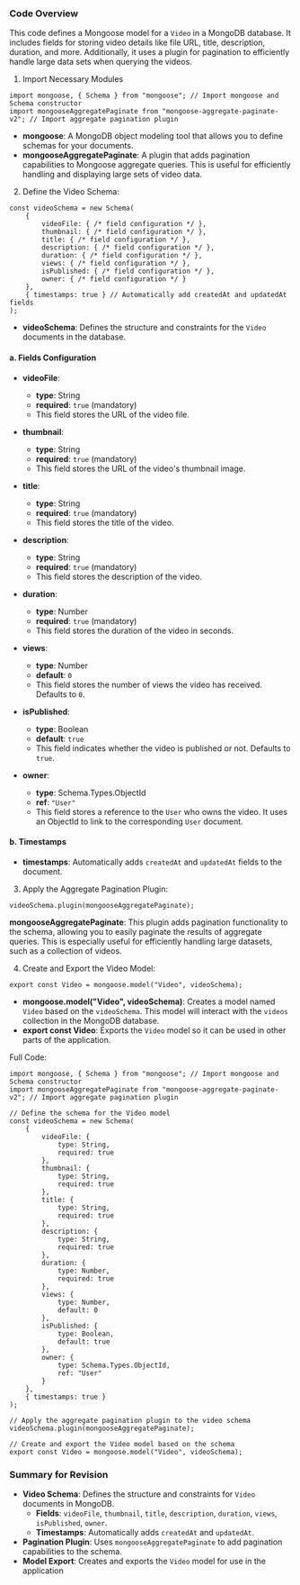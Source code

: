 
### **Code Overview**

This code defines a Mongoose model for a `Video` in a MongoDB database. It includes fields for storing video details like file URL, title, description, duration, and more. Additionally, it uses a plugin for pagination to efficiently handle large data sets when querying the videos.

1. Import Necessary Modules

```
import mongoose, { Schema } from "mongoose"; // Import mongoose and Schema constructor
import mongooseAggregatePaginate from "mongoose-aggregate-paginate-v2"; // Import aggregate pagination plugin

```

- **mongoose**: A MongoDB object modeling tool that allows you to define schemas for your documents.
- **mongooseAggregatePaginate**: A plugin that adds pagination capabilities to Mongoose aggregate queries. This is useful for efficiently handling and displaying large sets of video data.

2. Define the Video Schema:
```
const videoSchema = new Schema(
    {
        videoFile: { /* field configuration */ },
        thumbnail: { /* field configuration */ },
        title: { /* field configuration */ },
        description: { /* field configuration */ },
        duration: { /* field configuration */ },
        views: { /* field configuration */ },
        isPublished: { /* field configuration */ },
        owner: { /* field configuration */ }
    },
    { timestamps: true } // Automatically add createdAt and updatedAt fields
);

```

- **videoSchema**: Defines the structure and constraints for the `Video` documents in the database.

#### **a. Fields Configuration**

- **videoFile**:
    
    - **type**: String
    - **required**: `true` (mandatory)
    - This field stores the URL of the video file.
- **thumbnail**:
    
    - **type**: String
    - **required**: `true` (mandatory)
    - This field stores the URL of the video's thumbnail image.
- **title**:
    
    - **type**: String
    - **required**: `true` (mandatory)
    - This field stores the title of the video.
- **description**:
    
    - **type**: String
    - **required**: `true` (mandatory)
    - This field stores the description of the video.
- **duration**:
    
    - **type**: Number
    - **required**: `true` (mandatory)
    - This field stores the duration of the video in seconds.
- **views**:
    
    - **type**: Number
    - **default**: `0`
    - This field stores the number of views the video has received. Defaults to `0`.
- **isPublished**:
    
    - **type**: Boolean
    - **default**: `true`
    - This field indicates whether the video is published or not. Defaults to `true`.
- **owner**:
    
    - **type**: Schema.Types.ObjectId
    - **ref**: `"User"`
    - This field stores a reference to the `User` who owns the video. It uses an ObjectId to link to the corresponding `User` document.

#### **b. Timestamps**

- **timestamps**: Automatically adds `createdAt` and `updatedAt` fields to the document.

3. Apply the Aggregate Pagination Plugin:

```
videoSchema.plugin(mongooseAggregatePaginate);

```

**mongooseAggregatePaginate**: This plugin adds pagination functionality to the schema, allowing you to easily paginate the results of aggregate queries. This is especially useful for efficiently handling large datasets, such as a collection of videos.

4. Create and Export the Video Model:

```
export const Video = mongoose.model("Video", videoSchema);

```

- **mongoose.model("Video", videoSchema)**: Creates a model named `Video` based on the `videoSchema`. This model will interact with the `videos` collection in the MongoDB database.
- **export const Video**: Exports the `Video` model so it can be used in other parts of the application.

Full Code:
```
import mongoose, { Schema } from "mongoose"; // Import mongoose and Schema constructor
import mongooseAggregatePaginate from "mongoose-aggregate-paginate-v2"; // Import aggregate pagination plugin

// Define the schema for the Video model
const videoSchema = new Schema(
    {
        videoFile: {
            type: String, 
            required: true 
        },
        thumbnail: {
            type: String, 
            required: true 
        },
        title: {
            type: String, 
            required: true 
        },
        description: {
            type: String, 
            required: true 
        },
        duration: {
            type: Number, 
            required: true 
        },
        views: {
            type: Number, 
            default: 0 
        },
        isPublished: {
            type: Boolean, 
            default: true 
        },
        owner: {
            type: Schema.Types.ObjectId, 
            ref: "User" 
        }
    },
    { timestamps: true } 
);

// Apply the aggregate pagination plugin to the video schema
videoSchema.plugin(mongooseAggregatePaginate);

// Create and export the Video model based on the schema
export const Video = mongoose.model("Video", videoSchema);

```

### **Summary for Revision**

- **Video Schema**: Defines the structure and constraints for `Video` documents in MongoDB.
    - **Fields**: `videoFile`, `thumbnail`, `title`, `description`, `duration`, `views`, `isPublished`, `owner`.
    - **Timestamps**: Automatically adds `createdAt` and `updatedAt`.
- **Pagination Plugin**: Uses `mongooseAggregatePaginate` to add pagination capabilities to the schema.
- **Model Export**: Creates and exports the `Video` model for use in the application